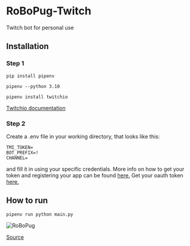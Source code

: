 # RoBoPug-Twitch
Twitch bot for personal use

## Installation

### Step 1

```pip install pipenv```

```pipenv --python 3.10```

```pipenv install twitchio```

[Twitchio documentation](https://twitchio.dev/en/latest/)

### Step 2
Create a .env file in your working directory, that looks like this:

```
TMI_TOKEN=
BOT_PREFIX=!
CHANNEL=
```

and fill it in using your specific credentials. More info on how to get your token and registering your app can be found [here.](https://dev.twitch.tv/docs/authentication/register-app)
Get your oauth token [here.](https://twitchapps.com/tmi/)

## How to run

```pipenv run python main.py```

![RoBoPug](/data/images/RoBoPug.png)

[Source](https://www.deviantart.com/bamshackle/art/Mech-Pug-Bot-514793864)